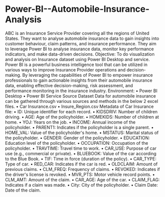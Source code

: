 # Power-BI--Automobile-Insurance-Analysis

ABC is an Insurance Service Provider covering all the regions of United States. They want to analyse automobile insurance data to gain insights into customer behaviour, claim patterns, and insurance performance. They aim to leverage Power BI to analyse insurance data, monitor key performance indicators, and make data-driven decisions.
Objective:
To do visualization and analysis on Insurance dataset using Power BI Desktop and service.
Power BI is a powerful business intelligence tool that can be utilized in various ways to improve Insurance Provider operations and decision-making. 
By leveraging the capabilities of Power BI to empower insurance professionals to gain actionable insights from their automobile insurance data, enabling effective decision-making, risk assessment, and performance monitoring in the insurance industry.
Environment:
•	Power BI Desktop
•	Power BI Service
Source Dataset
Data for automobile insurance can be gathered through various sources and methods in the below 2 excel files.
•	Car Insurance.csv
•	Insure_Region.csv
Metadata of Car Insurance file:
•	ID: Unique identifier for each record.
•	KIDSDRIV: Number of children driving.
•	AGE: Age of the policyholder.
•	HOMEKIDS: Number of children at home.
•	YOJ: Years on the job.
•	INCOME: Annual income of the policyholder.
•	PARENT1: Indicates if the policyholder is a single parent.
•	HOME_VAL: Value of the policyholder's home.
•	MSTATUS: Marital status of the policyholder.
•	GENDER: Gender of the policyholder.
•	EDUCATION: Education level of the policyholder.
•	OCCUPATION: Occupation of the policyholder.
•	TRAVTIME: Travel time to work.
•	CAR_USE: Purpose of car use (e.g., commercial or private).
•	BLUEBOOK: Value of the car according to the Blue Book.
•	TIF: Time in force (duration of the policy).
•	CAR_TYPE: Type of car.
•	RED_CAR: Indicates if the car is red.
•	OLDCLAIM: Amount of previous claims.
•	CLM_FREQ: Frequency of claims.
•	REVOKED: Indicates if the driver's license is revoked.
•	MVR_PTS: Motor vehicle record points.
•	CLM_AMT: Amount of the claim.
•	CAR_AGE: Age of the car.
•	CLAIM_FLAG: Indicates if a claim was made.
•	City: City of the policyholder.
•	Claim Date: Date of the claim.
